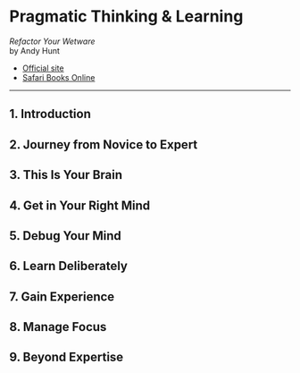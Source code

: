 # Pragmatic Thinking & Learning

*Refactor Your Wetware*<br>
by Andy Hunt

- [Official site](https://pragprog.com/book/ahptl/pragmatic-thinking-and-learning)
- [Safari Books Online]()

---

## 1. Introduction

## 2. Journey from Novice to Expert

## 3. This Is Your Brain

## 4. Get in Your Right Mind

## 5. Debug Your Mind

## 6. Learn Deliberately

## 7. Gain Experience

## 8. Manage Focus

## 9. Beyond Expertise
